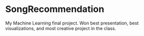 # SongRecommendation
My Machine Learning final project. Won best presentation, best visualizations, and most creative project in the class.
